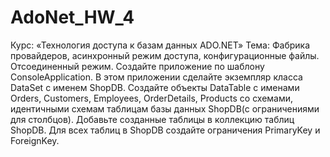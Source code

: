 # AdoNet_HW_4
Курс: «Технология доступа к базам данных ADO.NET»
 Тема: Фабрика провайдеров, асинхронный режим доступа,
конфигурационные файлы. Отсоединенный режим.
Создайте приложение по шаблону ConsoleApplication.
В этом приложении сделайте экземпляр класса DataSet с именем
ShopDB. Создайте объекты DataTable с именами Orders, Customers,
Employees, OrderDetails, Products со схемами, идентичными схемам
таблицам базы данных ShopDB(c ограничениями для столбцов).
Добавьте созданные таблицы в коллекцию таблиц ShopDB.
Для всех таблиц в ShopDB создайте ограничения PrimaryKey и
ForeignKey.
